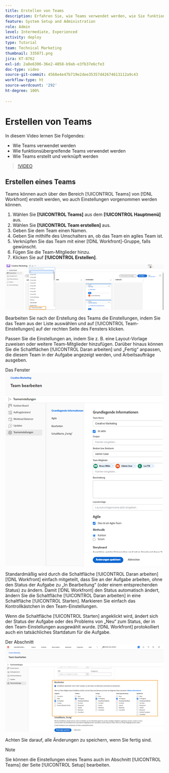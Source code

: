 ```yaml
---
title: Erstellen von Teams
description: Erfahren Sie, wie Teams verwendet werden, wie Sie funktionsübergreifende Teams verwenden und wie Sie Teams erstellen, um Benutzende zu organisieren und Berechtigungen zu erteilen.
feature: System Setup and Administration
role: Admin
level: Intermediate, Experienced
activity: deploy
type: Tutorial
team: Technical Marketing
thumbnail: 335071.png
jira: KT-8762
exl-id: 2a8e6306-36e2-4058-b9ab-e3fb37e6cfe3
doc-type: video
source-git-commit: 4568e4e47b719e2dee35357d42674613112a9c43
workflow-type: ht
source-wordcount: '292'
ht-degree: 100%

---
```


# Erstellen von Teams

In diesem Video lernen Sie Folgendes:

* Wie Teams verwendet werden
* Wie funktionsübergreifende Teams verwendet werden
* Wie Teams erstellt und verknüpft werden

>[!VIDEO](https://video.tv.adobe.com/v/335071/?quality=12&learn=on&enablevpops)

## Erstellen eines Teams

Teams können auch über den Bereich [!UICONTROL Teams] von [!DNL Workfront] erstellt werden, wo auch Einstellungen vorgenommen werden können.

1. Wählen Sie **[!UICONTROL Teams]** aus dem **[!UICONTROL Hauptmenü]** aus.
1. Wählen Sie **[!UICONTROL Team erstellen]** aus.
1. Geben Sie dem Team einen Namen.
1. Geben Sie mithilfe des Umschalters an, ob das Team ein agiles Team ist.
1. Verknüpfen Sie das Team mit einer [!DNL Workfront]-Gruppe, falls gewünscht.
1. Fügen Sie die Team-Mitglieder hinzu.
1. Klicken Sie auf **[!UICONTROL Erstellen]**.

![Das Team-Menü auf der Seite [!UICONTROL Teams]](assets/admin-fund-create-team.png)

Bearbeiten Sie nach der Erstellung des Teams die Einstellungen, indem Sie das Team aus der Liste auswählen und auf [!UICONTROL Team-Einstellungen] auf der rechten Seite des Fensters klicken.

Passen Sie die Einstellungen an, indem Sie z. B. eine Layout-Vorlage zuweisen oder weitere Team-Mitglieder hinzufügen. Darüber hinaus können Sie die Schaltflächen [!UICONTROL Daran arbeiten] und „Fertig“ anpassen, die diesem Team in der Aufgabe angezeigt werden, und Arbeitsaufträge ausgeben.

Das Fenster ![[!UICONTROL Team bearbeiten]](assets/admin-fund-team-settings.png)

Standardmäßig wird durch die Schaltfläche [!UICONTROL Daran arbeiten] [!DNL Workfront] einfach mitgeteilt, dass Sie an der Aufgabe arbeiten, ohne den Status der Aufgabe zu „In Bearbeitung“ (oder einem entsprechenden Status) zu ändern. Damit [!DNL Workfront] den Status automatisch ändert, ändern Sie die Schaltfläche [!UICONTROL Daran arbeiten] in eine Schaltfläche [!UICONTROL Starten]. Markieren Sie einfach das Kontrollkästchen in den Team-Einstellungen.

Wenn die Schaltfläche [!UICONTROL Starten] angeklickt wird, ändert sich der Status der Aufgabe oder des Problems von „Neu“ zum Status, der in den Team-Einstellungen ausgewählt wurde. [!DNL Workfront] protokolliert auch ein tatsächliches Startdatum für die Aufgabe.

Der Abschnitt ![[!UICONTROL Daran arbeiten] im Fenster [!UICONTROL Team bearbeiten]](assets/admin-fund-start-button-team.png)

Achten Sie darauf, alle Änderungen zu speichern, wenn Sie fertig sind.


>[!NOTE]
>
>Sie können die Einstellungen eines Teams auch im Abschnitt [!UICONTROL Teams] der Seite [!UICONTROL Setup] bearbeiten.

<!--
learn more URLs
Create a team
Work On It and Done button overview
-->
